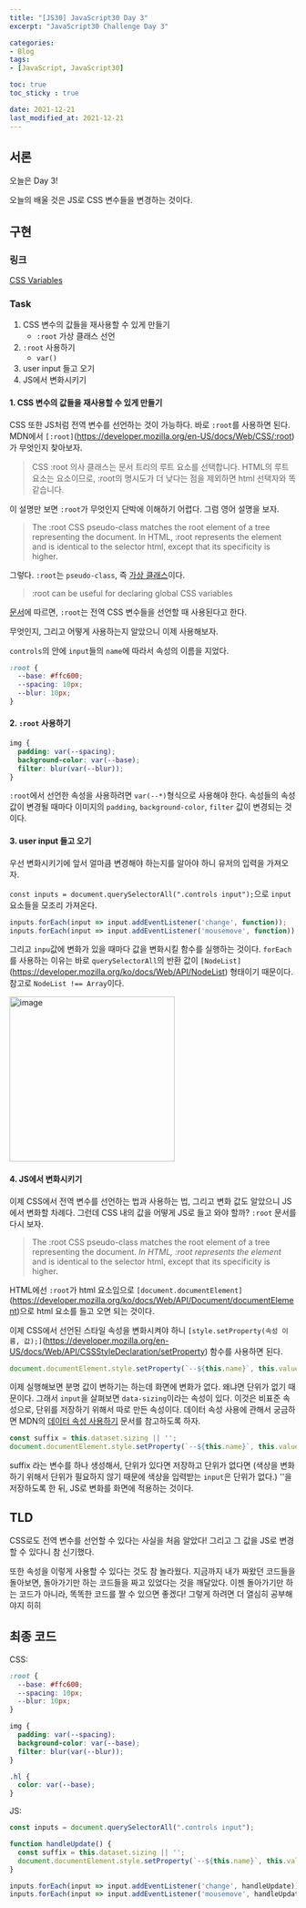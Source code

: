 ```yaml
---
title: "[JS30] JavaScript30 Day 3"
excerpt: "JavaScript30 Challenge Day 3"

categories:
- Blog
tags:
- [JavaScript, JavaScript30]

toc: true
toc_sticky : true

date: 2021-12-21
last_modified_at: 2021-12-21
---
```


## 서론
오늘은 Day 3!  

오늘의 배울 것은 JS로 CSS 변수들을 변경하는 것이다. 

## 구현

### 링크
[CSS Variables](https://veggie-garden.github.io/JavaScript30/03%20-%20CSS%20Variables/index.html)

### Task
1. CSS 변수의 값들을 재사용할 수 있게 만들기 
   - `:root` 가상 클래스 선언
2. `:root` 사용하기
   - `var()`
3. user input 들고 오기
4. JS에서 변화시키기

#### 1. CSS 변수의 값들을 재사용할 수 있게 만들기 
CSS 또한 JS처럼 전역 변수를 선언하는 것이 가능하다. 바로 `:root`를 사용하면 된다. MDN에서 `[:root]`(https://developer.mozilla.org/en-US/docs/Web/CSS/:root)가 무엇인지 찾아보자.  

> CSS :root 의사 클래스는 문서 트리의 루트 요소를 선택합니다. HTML의 루트 요소는 <html> 요소이므로, :root의 명시도가 더 낮다는 점을 제외하면 html 선택자와 똑같습니다.  

이 설명만 보면 `:root`가 무엇인지 단박에 이해하기 어렵다. 그럼 영어 설명을 보자.  
    
> The :root CSS pseudo-class matches the root element of a tree representing the document. In HTML, :root represents the <html> element and is identical to the selector html, except that its specificity is higher.  

그렇다. `:root`는 `pseudo-class`, 즉 [가상 클래스](https://developer.mozilla.org/ko/docs/Web/CSS/Pseudo-classes)이다.  
  
> :root can be useful for declaring global CSS variables
  
[문서](https://developer.mozilla.org/en-US/docs/Web/CSS/:root#declaring_global_css_variables)에 따르면, `:root`는 전역 CSS 변수들을 선언할 때 사용된다고 한다.  
  
무엇인지, 그리고 어떻게 사용하는지 알았으니 이제 사용해보자. 
  
 `controls`의 안에 `input`들의 `name`에 따라서 속성의 이름을 지었다.
  
```css
:root {
  --base: #ffc600;
  --spacing: 10px;
  --blur: 10px;
}
```

#### 2. `:root` 사용하기
```css
img {
  padding: var(--spacing);
  background-color: var(--base);
  filter: blur(var(--blur));
}
```
  
`:root`에서 선언한 속성을 사용하려면 `var(--*)`형식으로 사용해야 한다. 속성들의 속성값이 변경될 때마다 이미지의 `padding`, `background-color`, `filter` 값이 변경되는 것이다.  

#### 3. user input 들고 오기  
  
우선 변화시키기에 앞서 얼마큼 변경해야 하는지를 알아야 하니 유저의 입력을 가져오자.  
  
`const inputs = document.querySelectorAll(".controls input");`으로 `input` 요소들을 모조리 가져온다. 
  
```javascript
inputs.forEach(input => input.addEventListener('change', function));
inputs.forEach(input => input.addEventListener('mousemove', function));
```   
  
그리고 `inpu`값에 변화가 있을 때마다 값을 변화시킬 함수를 실행하는 것이다. `forEach`를 사용하는 이유는 바로 `querySelectorAll`의 반환 값이 `[NodeList]`(https://developer.mozilla.org/ko/docs/Web/API/NodeList) 형태이기 때문이다. 참고로 `NodeList !== Array`이다.  
  
<img width="290" alt="image" src="https://user-images.githubusercontent.com/63505022/146965097-99390c9e-48f4-48b8-bbe8-0c5fdbb99d6f.png">  
  
#### 4. JS에서 변화시키기   

이제 CSS에서 전역 변수를 선언하는 법과 사용하는 법, 그리고 변화 값도 알았으니 JS에서 변화할 차례다. 그런데 CSS 내의 값을 어떻게 JS로 들고 와야 할까? `:root` 문서를 다시 보자.  

> The :root CSS pseudo-class matches the root element of a tree representing the document. _In HTML, :root represents the <html> element_ and is identical to the selector html, except that its specificity is higher. 

HTML에선 `:root`가 html 요소임으로 `[document.documentElement]`(https://developer.mozilla.org/ko/docs/Web/API/Document/documentElement)으로 html 요소를 들고 오면 되는 것이다.  
  
이제 CSS에서 선언된 스타일 속성을 변화시켜야 하니 `[style.setProperty(속성 이름, 값);]`(https://developer.mozilla.org/en-US/docs/Web/API/CSSStyleDeclaration/setProperty) 함수를 사용하면 된다.  
  
```javascript
document.documentElement.style.setProperty(`--${this.name}`, this.value);
```
 
이제 실행해보면 분명 값이 변하기는 하는데 화면에 변화가 없다. 왜냐면 단위가 없기 때문이다. 그래서 `input`을 살펴보면 `data-sizing`이라는 속성이 있다. 이것은 비표준 속성으로, 단위를 저장하기 위해서 따로 만든 속성이다. 데이터 속성 사용에 관해서 궁금하면 MDN의 [데이터 속성 사용하기](https://developer.mozilla.org/ko/docs/Learn/HTML/Howto/Use_data_attributes) 문서를 참고하도록 하자.  
  
```javascript
const suffix = this.dataset.sizing || '';
document.documentElement.style.setProperty(`--${this.name}`, this.value + suffix);
```  
  
suffix 라는 변수를 하나 생성해서, 단위가 있다면 저장하고 단위가 없다면 (색상을 변화하기 위해서 단위가 필요하지 않기 때문에 색상을 입력받는 `input`은 단위가 없다.) ''을 저장하도록 한 뒤, JS로 변화를 화면에 적용하는 것이다.    
  
## TLD
  
CSS로도 전역 변수를 선언할 수 있다는 사실을 처음 알았다! 그리고 그 값을 JS로 변경할 수 있다니 참 신기했다.   
  
또한 속성을 이렇게 사용할 수 있다는 것도 참 놀라웠다. 지금까지 내가 짜왔던 코드들을 돌아보면, 돌아가기만 하는 코드들을 짜고 있었다는 것을 깨달았다. 이젠 돌아가기만 하는 코드가 아니라, 똑똑한 코드를 짤 수 있으면 좋겠다! 그렇게 하려면 더 열심히 공부해야지 히히

## 최종 코드
CSS:
```css
:root {
  --base: #ffc600;
  --spacing: 10px;
  --blur: 10px;
}

img {
  padding: var(--spacing);
  background-color: var(--base);
  filter: blur(var(--blur));
}

.hl {
  color: var(--base);
}
```

JS:  
```javascript
const inputs = document.querySelectorAll(".controls input");

function handleUpdate() {
  const suffix = this.dataset.sizing || '';
  document.documentElement.style.setProperty(`--${this.name}`, this.value + suffix);
}

inputs.forEach(input => input.addEventListener('change', handleUpdate));
inputs.forEach(input => input.addEventListener('mousemove', handleUpdate));
```
